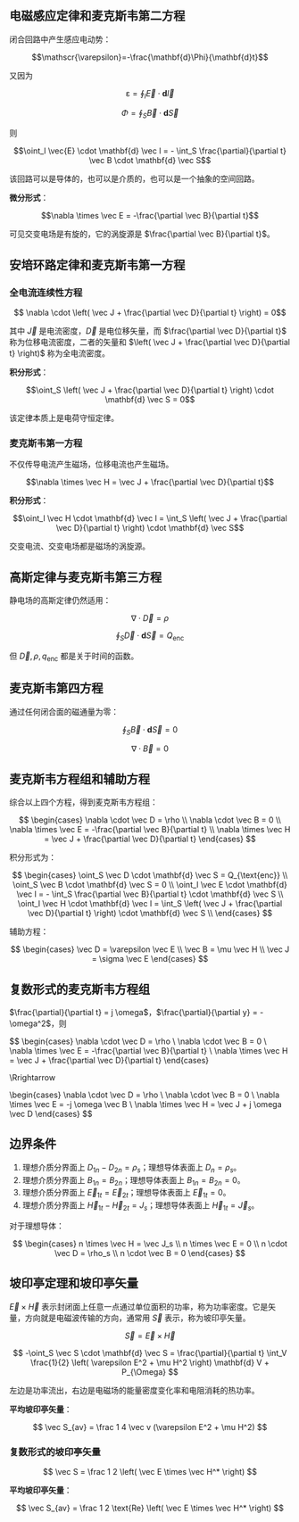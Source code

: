 
## 电磁感应定律和麦克斯韦第二方程


闭合回路中产生感应电动势：

$$\mathscr{\varepsilon}=-\frac{\mathbf{d}\Phi}{\mathbf{d}t}$$

又因为

$$\mathscr{\varepsilon}=\oint_l \vec{E} \cdot \mathbf{d} \vec{l}$$

$$\Phi=\oint_S\vec{B} \cdot \mathbf{d} \vec S$$

则

$$\oint_l \vec{E} \cdot \mathbf{d} \vec l = - \int_S \frac{\partial}{\partial t} \vec B \cdot \mathbf{d} \vec S$$

该回路可以是导体的，也可以是介质的，也可以是一个抽象的空间回路。

**微分形式**：

$$\nabla \times \vec E = -\frac{\partial \vec B}{\partial t}$$

可见交变电场是有旋的，它的涡旋源是 $\frac{\partial \vec B}{\partial t}$。

## 安培环路定律和麦克斯韦第一方程

### 全电流连续性方程


$$ \nabla \cdot \left( \vec J + \frac{\partial \vec D}{\partial t} \right) = 0$$

其中 $\vec J$ 是电流密度，$\vec D$ 是电位移矢量，而 $\frac{\partial \vec D}{\partial t}$ 称为位移电流密度，二者的矢量和 $\left( \vec J + \frac{\partial \vec D}{\partial t} \right)$ 称为全电流密度。

**积分形式**：

$$\oint_S \left( \vec J + \frac{\partial \vec D}{\partial t} \right) \cdot \mathbf{d} \vec S = 0$$

该定律本质上是电荷守恒定律。

### 麦克斯韦第一方程

不仅传导电流产生磁场，位移电流也产生磁场。

$$\nabla \times \vec H = \vec J + \frac{\partial \vec D}{\partial t}$$

**积分形式**：

$$\oint_l \vec H \cdot \mathbf{d} \vec l = \int_S \left( \vec J + \frac{\partial \vec D}{\partial t} \right) \cdot \mathbf{d} \vec S$$

交变电流、交变电场都是磁场的涡旋源。

## 高斯定律与麦克斯韦第三方程

静电场的高斯定律仍然适用：

$$\nabla \cdot \vec D = \rho$$

$$\oint_S \vec D \cdot \mathbf{d} \vec S = Q_{\text{enc}}$$

但 $\vec D, \rho, q_{\text{enc}}$ 都是关于时间的函数。

## 麦克斯韦第四方程

通过任何闭合面的磁通量为零：

$$\oint_S \vec B \cdot \mathbf{d} \vec S = 0$$

$$\nabla \cdot \vec B = 0$$

## 麦克斯韦方程组和辅助方程

综合以上四个方程，得到麦克斯韦方程组：

$$
\begin{cases}
\nabla \cdot \vec D = \rho \\
\nabla \cdot \vec B = 0 \\
\nabla \times \vec E = -\frac{\partial \vec B}{\partial t} \\
\nabla \times \vec H = \vec J + \frac{\partial \vec D}{\partial t}
\end{cases}
$$

积分形式为：

$$
\begin{cases}
\oint_S \vec D \cdot \mathbf{d} \vec S = Q_{\text{enc}} \\
\oint_S \vec B \cdot \mathbf{d} \vec S = 0 \\
\oint_l \vec E \cdot \mathbf{d} \vec l = - \int_S \frac{\partial \vec B}{\partial t} \cdot \mathbf{d} \vec S \\
\oint_l \vec H \cdot \mathbf{d} \vec l = \int_S \left( \vec J + \frac{\partial \vec D}{\partial t} \right) \cdot \mathbf{d} \vec S \\
\end{cases}
$$

辅助方程：

$$
\begin{cases}
\vec D = \varepsilon \vec E \\
\vec B = \mu \vec H \\
\vec J = \sigma \vec E 
\end{cases}
$$

## 复数形式的麦克斯韦方程组

$\frac{\partial}{\partial t} = j \omega$，$\frac{\partial}{\partial y} = -\omega^2$，则

$$
\begin{cases}
\nabla \cdot \vec D = \rho \\
\nabla \cdot \vec B = 0 \\
\nabla \times \vec E = -\frac{\partial \vec B}{\partial t} \\
\nabla \times \vec H = \vec J + \frac{\partial \vec D}{\partial t}
\end{cases}

\Rrightarrow

\begin{cases}
\nabla \cdot \vec D = \rho \\
\nabla \cdot \vec B = 0 \\
\nabla \times \vec E = -j \omega \vec B \\
\nabla \times \vec H = \vec J + j \omega \vec D
\end{cases}
$$


## 边界条件

1. 理想介质分界面上 $D_{1n} - D_{2n} = \rho_s$；理想导体表面上 $D_n = \rho_s$。
2. 理想介质分界面上 $B_{1n} = B_{2n}$；理想导体表面上 $B_{1n} = B_{2n} = 0$。
3. 理想介质分界面上 $\vec E_{1t} = \vec E_{2t}$；理想导体表面上 $\vec E_{1t} = 0$。
4. 理想介质分界面上 $\vec H_{1t} - \vec H_{2t} = J_s$；理想导体表面上 $\vec H_{1t} = \vec J_s$。

对于理想导体：

$$
\begin{cases}
n \times \vec H = \vec J_s \\
n \times \vec E = 0 \\
n \cdot \vec D = \rho_s \\
n \cdot \vec B = 0
\end{cases}
$$

## 坡印亭定理和坡印亭矢量

$\vec E \times \vec H$ 表示封闭面上任意一点通过单位面积的功率，称为功率密度。它是矢量，方向就是电磁波传输的方向，通常用 $\vec S$ 表示，称为坡印亭矢量。

$$\vec S = \vec E \times \vec H$$

$$
-\oint_S \vec S \cdot \mathbf{d} \vec S = \frac{\partial}{\partial t} \int_V \frac{1}{2} \left( \varepsilon E^2 + \mu H^2 \right) \mathbf{d} V + P_{\Omega}
$$

左边是功率流出，右边是电磁场的能量密度变化率和电阻消耗的热功率。

**平均坡印亭矢量**：

$$
\vec S_{av} = \frac 1 4 \vec v (\varepsilon E^2 + \mu H^2)
$$

### 复数形式的坡印亭矢量

$$
\vec S = \frac 1 2 \left( \vec E \times \vec H^* \right)
$$

**平均坡印亭矢量**：

$$
\vec S_{av} = \frac 1 2 \text{Re} \left( \vec E \times \vec H^* \right)
$$
